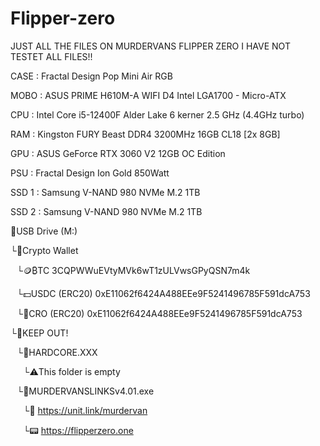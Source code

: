 # Flipper-zero
JUST ALL THE FILES ON MURDERVANS FLIPPER ZERO
I HAVE NOT TESTET ALL FILES!!

CASE : Fractal Design Pop Mini Air RGB

MOBO : ASUS PRIME H610M-A WIFI D4 Intel LGA1700 - Micro-ATX

CPU : Intel Core i5-12400F Alder Lake 6 kerner 2.5 GHz (4.4GHz turbo)

RAM : Kingston FURY Beast DDR4 3200MHz 16GB CL18 [2x 8GB]

GPU : ASUS GeForce RTX 3060 V2 12GB OC Edition

PSU : Fractal Design Ion Gold 850Watt

SSD 1 : Samsung V-NAND 980 NVMe M.2 1TB

SSD 2 : Samsung V-NAND 980 NVMe M.2 1TB

📁USB Drive (M:)

└📁Crypto Wallet

⠀└🪙₿TC 3CQPWWuEVtyMVk6wT1zULVwsGPyQSN7m4k

⠀└💵USDC (ERC20) 0xE11062f6424A488EEe9F5241496785F591dcA753

⠀└💎CRO (ERC20) 0xE11062f6424A488EEe9F5241496785F591dcA753

└📁KEEP OUT!

⠀└📁HARDCORE.XXX

⠀⠀└⚠️This folder is empty

⠀└📁MURDERVANSLINKSv4.01.exe

⠀⠀└🧬 https://unit.link/murdervan

⠀⠀└📟 https://flipperzero.one
